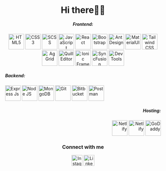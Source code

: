 <h1 align="center">Hi there👋🏻</h1>
  <!-- Frontend Section #1 -->
  <div align="center">
    <h5>Frontend:</h5>
    <img
      src="https://cdn.simpleicons.org/Html5/e34f26"
      loading="lazy"
      height="50"
      title="HTML5"
    />
    <img
      src="https://cdn.simpleicons.org/css3/1572B6"
      loading="lazy"
      height="50"
      title="CSS3"
    />
    <img
      src="https://cdn.simpleicons.org/sass/CC6699"
      loading="lazy"
      height="50"
      title="SCSS"
    />
    <img
      src="https://cdn.simpleicons.org/javascript/F7DF1E"
      loading="lazy"
      height="50"
      title="JavaScript"
    />
    <img
      src="https://cdn.simpleicons.org/react/61DAFB"
      loading="lazy"
      height="50"
      title="React"
    />
    <img
      src="https://cdn.simpleicons.org/bootstrap/7952B3"
      loading="lazy"
      height="50"
      title="Bootstrap"
    />
    <img
      src="https://cdn.simpleicons.org/antdesign/0170FE"
      loading="lazy"
      height="50"
      title="Ant Design"
    />
    <img
      src="https://cdn.simpleicons.org/mui/007FFF"
      loading="lazy"
      height="50"
      title="MaterialUI"
    />
    <img
      src="https://cdn.simpleicons.org/tailwindcss/06B6D4"
      loading="lazy"
      height="50"
      title="Tailwind CSS"
    />
    <img
      src="https://ci6.googleusercontent.com/proxy/Ud-khzT51bLnOIwvW6to_TeNlUXx4LSL_akqjv6bQOHBsaanwQpFEJ_0Uwf71osI5CHmlbPeBsAXWB8DOptDGMDmB0qKNIzgNZBrwCMhOSfogpQRebu9WiDTBs5C6AFadiS7haYdKoQ9gjTc8GuI1bvzxS4RxJfb0C6wNpc=s0-d-e1-ft"
      loading="lazy"
      height="50"
      title="Ag Grid"
    />
    <img
      src="https://avatars.githubusercontent.com/u/7089101?s=48&v=4"
      loading="lazy"
      height="50"
      title="Quill Editor"
    />
    <img
      src="https://cdn.simpleicons.org/ionic/3880FF"
      loading="lazy"
      height="50"
      title="Ionic Framework"
    />
    <img
      src="https://images.crunchbase.com/image/upload/c_pad,h_256,w_256,f_auto,q_auto:eco,dpr_1/p4sqvbi4studnmau04cc"
      loading="lazy"
      height="50"
      title="SyncFusion"
    />
    <img
      src="https://static-00.iconduck.com/assets.00/chrome-devtools-icon-512x512-8iaxdppx.png"
      loading="lazy"
      height="50"
      title="Dev Tools"
    />
  </div>
  <div>
    <!-- Backend Section #2 -->
    <div align="left">
      <h5>Backend:</h5>
      <img
        src="https://cdn.simpleicons.org/express/000000"
        loading="lazy"
        height="50"
        title="Express Js"
      />
      <img
        src="https://cdn.simpleicons.org/node.js/339933"
        loading="lazy"
        height="50"
        title="Node JS"
      />
      <img
        src="https://cdn.simpleicons.org/mongodb/47A248"
        loading="lazy"
        height="50"
        title="MongoDB"
      />
      <img
        src="https://cdn.simpleicons.org/git/F05032"
        loading="lazy"
        height="50"
        title="Git"
      />
      <img
        src="https://cdn.simpleicons.org/bitbucket/0052CC"
        loading="lazy"
        height="50"
        title="Bitbucket"
      />
      <img
        src="https://cdn.simpleicons.org/postman/FF6C37"
        loading="lazy"
        height="50"
        title="Postman"
      />
    </div>
    <!-- Hosting Section #3-->
    <div align="right">
      <h5>Hosting:</h5>
      <img
        src="https://cdn.simpleicons.org/Netlify/00C7B7"
        loading="lazy"
        height="50"
        title="Netlify"
      />
      <img
        src="https://cdn.simpleicons.org/hostinger/673DE6"
        loading="lazy"
        height="50"
        title="Netlify"
      />
      <img
        src="https://cdn.simpleicons.org/godaddy/1BDBDB"
        loading="lazy"
        height="50"
        title="GoDaddy"
      />
    </div>
  </div>
  <!-- Connect Section #4 -->
  <div align="center">
    <h3>Connect with me</h3>
    <a href="https://www.instagram.com/christi.pepa/"
      ><img
        src="https://cdn.simpleicons.org/instagram/E4405F"
        title="Instagram"
        width="35"
        loading="lazy"
    /></a>
    <a href="www.linkedin.com/in/kristian-pepa"
      ><img
        src="https://cdn.simpleicons.org/linkedin/0A66C2"
        title="Linkedin"
        width="35"
        loading="lazy"
    /></a>
  </div>
